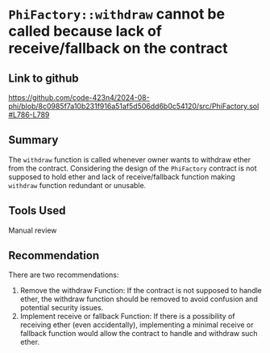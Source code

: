 # `PhiFactory::withdraw` cannot be called because lack of receive/fallback on the contract

## Link to github

https://github.com/code-423n4/2024-08-phi/blob/8c0985f7a10b231f916a51af5d506dd6b0c54120/src/PhiFactory.sol#L786-L789

## Summary

The `withdraw` function is called whenever owner wants to withdraw ether from the contract. Considering the design of the `PhiFactory` contract is not supposed to hold ether and lack of receive/fallback function making `withdraw` function redundant or unusable.

## Tools Used

Manual review

## Recommendation

There are two recommendations:

1. Remove the withdraw Function: If the contract is not supposed to handle ether, the withdraw function should be removed to avoid confusion and potential security issues.
2. Implement receive or fallback Function: If there is a possibility of receiving ether (even accidentally), implementing a minimal receive or fallback function would allow the contract to handle and withdraw such ether.